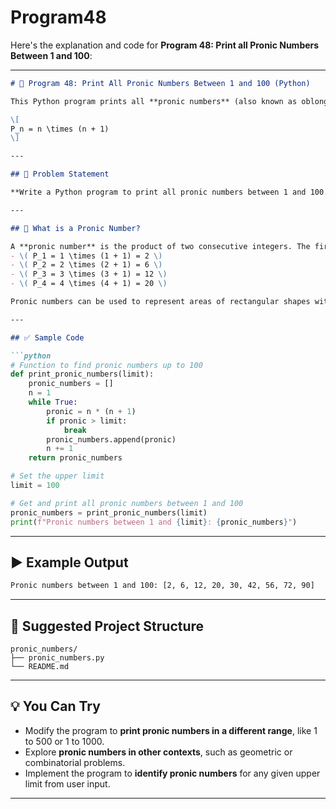 # Program48
Here's the explanation and code for **Program 48: Print all Pronic Numbers Between 1 and 100**:

---

```markdown
# 📝 Program 48: Print All Pronic Numbers Between 1 and 100 (Python)

This Python program prints all **pronic numbers** (also known as oblong or rectangular numbers) between 1 and 100. A pronic number is the product of two consecutive integers, \(n\) and \(n + 1\). Mathematically, a pronic number is expressed as:

\[
P_n = n \times (n + 1)
\]

---

## 📌 Problem Statement

**Write a Python program to print all pronic numbers between 1 and 100.**

---

## 🔢 What is a Pronic Number?

A **pronic number** is the product of two consecutive integers. The first few pronic numbers are:
- \( P_1 = 1 \times (1 + 1) = 2 \)
- \( P_2 = 2 \times (2 + 1) = 6 \)
- \( P_3 = 3 \times (3 + 1) = 12 \)
- \( P_4 = 4 \times (4 + 1) = 20 \)

Pronic numbers can be used to represent areas of rectangular shapes with integer side lengths. The sequence starts with 2 and continues as \( 6, 12, 20, 30, 42, 56, \dots \).

---

## ✅ Sample Code

```python
# Function to find pronic numbers up to 100
def print_pronic_numbers(limit):
    pronic_numbers = []
    n = 1
    while True:
        pronic = n * (n + 1)
        if pronic > limit:
            break
        pronic_numbers.append(pronic)
        n += 1
    return pronic_numbers

# Set the upper limit
limit = 100

# Get and print all pronic numbers between 1 and 100
pronic_numbers = print_pronic_numbers(limit)
print(f"Pronic numbers between 1 and {limit}: {pronic_numbers}")
```

---

## ▶️ Example Output

```bash
Pronic numbers between 1 and 100: [2, 6, 12, 20, 30, 42, 56, 72, 90]
```

---

## 📁 Suggested Project Structure

```
pronic_numbers/
├── pronic_numbers.py
└── README.md
```

---

## 💡 You Can Try

- Modify the program to **print pronic numbers in a different range**, like 1 to 500 or 1 to 1000.
- Explore **pronic numbers in other contexts**, such as geometric or combinatorial problems.
- Implement the program to **identify pronic numbers** for any given upper limit from user input.

---
